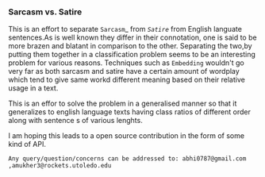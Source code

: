 ### Sarcasm vs. Satire 


This is an effort to separate `Sarcasm`_ from _`Satire`_ from English languate sentences.As is well known they differ in their connotation,
one is said to be more brazen and blatant in comparison to the other. Separating the two,by putting them together in a classification
problem seems to be an interesting problem for various reasons. 
Techniques such as `Embedding` wouldn't go very far as both sarcasm and satire have a certain amount of wordplay which tend
to give same workd different meaning based on their relative usage in a text.

This is an effor to solve the problem in a generalised manner so that it generalizes to english language texts having class ratios
of different order along with sentence s of various lenghts. 

I am hoping this leads to a open source contribution in the form of some kind of API. 

`Any query/question/concerns can be addressed to: abhi0787@gmail.com ,amukher3@rockets.utoledo.edu`






